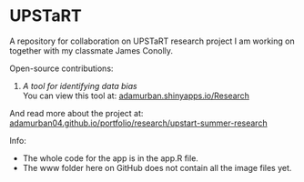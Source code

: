 # UPSTaRT
A repository for collaboration on UPSTaRT research project I am working on together with my classmate James Conolly.

Open-source contributions:

1. *A tool for identifying data bias*  
You can view this tool at: [adamurban.shinyapps.io/Research](https://adamurban.shinyapps.io/Research/)

And read more about the project at: [adamurban04.github.io/portfolio/research/upstart-summer-research](https://adamurban04.github.io/portfolio/research/upstart-summer-research/)

Info:
- The whole code for the app is in the app.R file.  
- The www folder here on GitHub does not contain all the image files yet.
